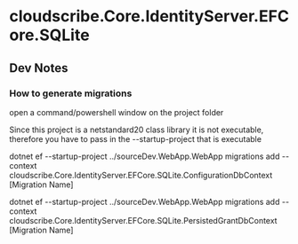 ﻿# cloudscribe.Core.IdentityServer.EFCore.SQLite

## Dev Notes

### How to generate migrations

open a command/powershell window on the project folder

Since this project is a netstandard20 class library it is not executable, therefore you have to pass in the --startup-project that is executable

dotnet ef --startup-project ../sourceDev.WebApp.WebApp migrations add  --context cloudscribe.Core.IdentityServer.EFCore.SQLite.ConfigurationDbContext [Migration Name]

dotnet ef --startup-project ../sourceDev.WebApp.WebApp migrations add  --context cloudscribe.Core.IdentityServer.EFCore.SQLite.PersistedGrantDbContext [Migration Name]

